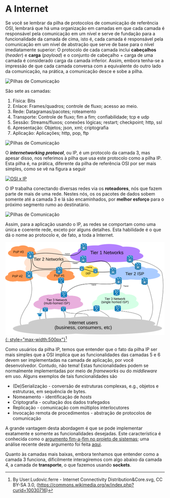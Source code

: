 # A Internet

Se você se lembrar da pilha de protocolos de comunicação de referência OSI, lembrará que há uma organização em camadas em que cada camada é responsável pela comunicação em um nível e serve de fundação para a funcionalidade da camada de cima, isto é, cada camada é responsável pela comunicação em um nível de abstração que serve de base para o nível imediatamente superior:
O protocolo de cada camada inclui **cabeçalhos** (*header*) e **carga** (*payload*) e o conjunto de cabeçalho + carga de uma camada é considerado carga da camada inferior.
Assim, embora tenha-se a impressão de que cada camada conversa com a equivalente do outro lado da comunicação, na prática, a comunicação desce e sobe a pilha. 

![Pilhas de Comunicação](../drawings/pilha.drawio#0)

São sete as camadas:

1. Física: Bits
2. Enlace: Frames/quadros; controle de fluxo; acesso ao meio.
3. Rede: Datagramas/pacotes; roteamento
4. Transporte: Controle de fluxo; fim a fim; confiabilidade; tcp e udp
5. Sessão: Streams/fluxos; conexões lógicas; restart; checkpoint; http, ssl
6. Apresentação: Objetos; json, xml; criptografia
7. Aplicação: Aplicações; http, pop, ftp

![Pilhas de Comunicação](../drawings/pilha.drawio#1)



O ***internetworking protocol***, ou IP, é um protocolo da camada 3, mas apesar disso, nos referimos à pilha que usa este protocolo como a pilha IP.
Esta pilha é, na prática, diferente da pilha de referência OSI por ser mais simples, como se vê na figura a seguir

[![OSI x IP](../drawings/pilha.drawio#2)](http://computing.dcu.ie/~humphrys/Notes/Networks/intro.2.html)


O IP trabalha conectando diversas redes via os **roteadores**, nós que fazem parte de mais de uma rede.
Nestes nós, os os pacotes de dados sobem somente até a camada 3 e lá são encaminhados, por  **melhor esforço** para o próximo segmento rumo ao destinatário.


![Pilhas de Comunicação](../drawings/pilha.drawio#3)

Assim, para a aplicação usando o IP, as redes se comportam como uma única e coerente rede, exceto por alguns detalhes.
Esta habilidade é o que dá o nome ao protocolo e, de fato, a toda a Internet.

[![A Internet](../images/internet.png){: style="max-width:500px"}](https://en.wikipedia.org/wiki/Tier_1_network)[^internet]

[^internet]: By User:Ludovic.ferre - Internet Connectivity Distribution&Core.svg, CC BY-SA 3.0, (https://commons.wikimedia.org/w/index.php?curid=10030716)


Como usuários da pilha IP, temos que entender que o fato da pilha IP ser mais simples que a OSI implica que as funcionalidades das camadas 5 e 6 devem ser implementadas na camada de aplicação, por você desenvolvedor.
Contudo, não tema! Estas funcionalidades podem se normalmente implementadas por meio de *frameworks* ou do *middleware* em uso.
Alguns exemplos de tais funcionalidades são

* (De)Serialização - conversão de estruturas complexas, e.g., objetos e estruturas, em sequência de bytes.
* Nomeamento - identificação de *hosts*
* Criptografia - ocultação dos dados trafegados
* Replicação - comunicação com múltiplos interlocutores
* Invocação remota de procedimentos - abstração de protocolos de comunicação

A grande vantagem desta abordagem é que se pode implementar exatamente e somente as funcionalidades desejadas.
Este característica é conhecida como o [argumento fim-a-fim no projeto de sistemas](http://web.mit.edu/Saltzer/www/publications/endtoend/endtoend.pdf); uma análise recente deste argumento foi feita [aqui](https://blog.acolyer.org/2014/11/14/end-to-end-arguments-in-system-design/).

Quanto às camadas mais baixas, embora tenhamos que entender como a camada 3 funciona, dificilmente interagiremos com algo abaixo da camada 4, a camada de **transporte**, o que fazemos usando **sockets**.